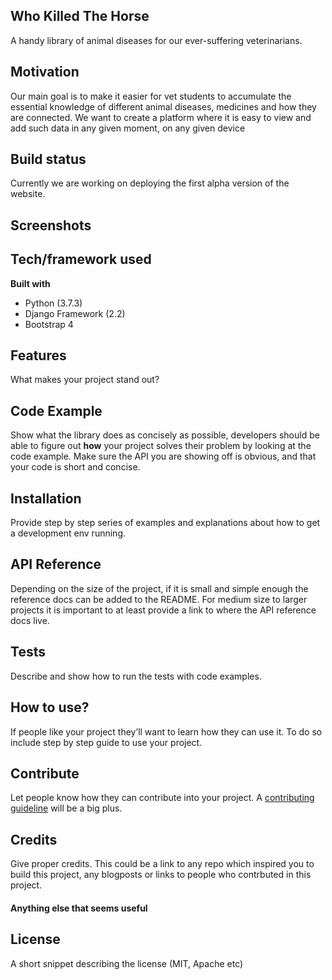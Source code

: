 ## Who Killed The Horse
A handy library of animal diseases for our ever-suffering veterinarians.

## Motivation
Our main goal is to make it easier for vet students to accumulate the essential knowledge of different animal diseases, medicines and how they are connected. We want to create a platform where it is easy to view and add such data in any given moment, on any given device 

## Build status
Currently we are working on deploying the first alpha version of the website.


## Screenshots


## Tech/framework used

<b>Built with</b>
- Python (3.7.3)
- Django Framework (2.2)
- Bootstrap 4

## Features
What makes your project stand out?

## Code Example
Show what the library does as concisely as possible, developers should be able to figure out **how** your project solves their problem by looking at the code example. Make sure the API you are showing off is obvious, and that your code is short and concise.

## Installation
Provide step by step series of examples and explanations about how to get a development env running.

## API Reference

Depending on the size of the project, if it is small and simple enough the reference docs can be added to the README. For medium size to larger projects it is important to at least provide a link to where the API reference docs live.

## Tests
Describe and show how to run the tests with code examples.

## How to use?
If people like your project they’ll want to learn how they can use it. To do so include step by step guide to use your project.

## Contribute

Let people know how they can contribute into your project. A [contributing guideline](https://github.com/zulip/zulip-electron/blob/master/CONTRIBUTING.md) will be a big plus.

## Credits
Give proper credits. This could be a link to any repo which inspired you to build this project, any blogposts or links to people who contrbuted in this project. 

#### Anything else that seems useful

## License
A short snippet describing the license (MIT, Apache etc)

